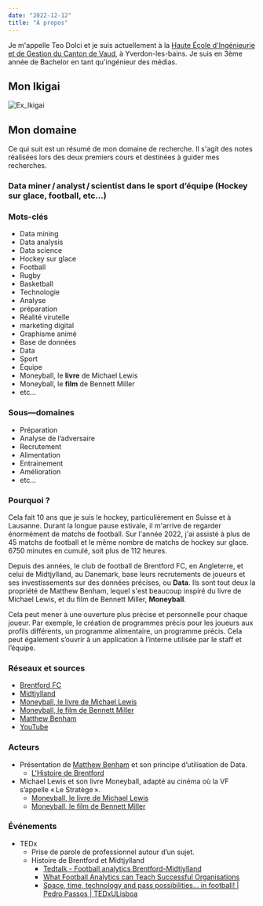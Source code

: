 ```yaml
---
date: "2022-12-12"
title: "À propos"
---
```


Je m'appelle Teo Dolci et je suis actuellement à la [Haute École d'Ingénieurie et de Gestion du Canton de Vaud](http://www.heig-vd.ch/), à Yverdon-les-bains. Je suis en 3ème année de Bachelor en tant qu'ingénieur des médias. 

## Mon Ikigai

![Ex_Ikigai](/labveilletech/images/Ex_Ikigai.jpg)

## Mon domaine

Ce qui suit est un résumé de mon domaine de recherche. Il s'agit des notes réalisées lors des deux premiers cours et destinées à guider mes recherches.

### Data miner / analyst / scientist dans le sport d’équipe (Hockey sur glace, football, etc…)

### Mots-clés
- Data mining
- Data analysis
- Data science
- Hockey sur glace
- Football
- Rugby
- Basketball
- Technologie 
- Analyse
- préparation
- Réalité virutelle
- marketing digital
- Graphisme animé
- Base de données
- Data
- Sport
- Équipe
- Moneyball, le **livre** de Michael Lewis
- Moneyball, le **film** de Bennett Miller
- etc…

### Sous—domaines
- Préparation
- Analyse de l’adversaire
- Recrutement
- Alimentation
- Entrainement
- Amélioration
- etc…

### Pourquoi ?
Cela fait 10 ans que je suis le hockey, particulièrement en Suisse et à Lausanne. Durant la longue pause estivale, il m'arrive de regarder énormément de matchs de football. Sur l'année 2022, j'ai assisté à plus de 45 matchs de football et le même nombre de matchs de hockey sur glace. 6750 minutes en cumulé, soit plus de 112 heures. 

Depuis des années, le club de football de Brentford FC, en Angleterre, et celui de Midtjylland, au Danemark, base leurs recrutements de joueurs et ses investissements sur des données précises, ou **Data**. Ils sont tout deux la propriété de Matthew Benham, lequel s'est beaucoup inspiré du livre de Michael Lewis, et du film de Bennett Miller, **Moneyball**.

Cela peut mener à une ouverture plus précise et personnelle pour chaque joueur. Par exemple, le création de programmes précis pour les joueurs aux profils différents, un programme alimentaire, un programme précis. Cela peut également s’ouvrir à un application à l’interne utilisée par le staff et l’équipe.

### Réseaux et sources
- [Brentford FC](https://www.brentfordfc.com/)
- [Midtjylland](https://www.fcm.dk/)
- [Moneyball, le livre de Michael Lewis](https://fr.wikipedia.org/wiki/Moneyball:_The_Art_of_Winning_an_Unfair_Game)
- [Moneyball, le film de Bennett Miller](https://www.imdb.com/title/tt1210166/)
- [Matthew Benham](https://en.wikipedia.org/wiki/Matthew_Benham)
- [YouTube](https://www.youtube.com/)

### Acteurs
- Présentation de [Matthew Benham](https://en.wikipedia.org/wiki/Matthew_Benham) et son principe d’utilisation de Data.
	- [L'Histoire de Brentford](https://business-cool.com/decryptage/sport-business/histoire-brentford-fc-et-matthew-benham/)
- Michael Lewis et son livre Moneyball, adapté au cinéma où la VF s’appelle « Le Stratège ».
    - [Moneyball, le livre de Michael Lewis](https://fr.wikipedia.org/wiki/Moneyball:_The_Art_of_Winning_an_Unfair_Game)
    - [Moneyball, le film de Bennett Miller](https://www.imdb.com/title/tt1210166/)

### Événements
- TEDx
	- Prise de parole de professionnel autour d’un sujet.
	- Histoire de Brentford et Midtjylland 
		- [Tedtalk - Football analytics Brentford-Midtjylland](https://www.youtube.com/watch?v=F8_WM427kuU&ab_channel=TheInvertedFullback)
		- [What Football Analytics can Teach Successful Organisations](https://www.ted.com/talks/rasmus_ankersen_what_football_analytics_can_teach_successful_organisations)
		- [Space, time, technology and pass possibilities… in football! | Pedro Passos | TEDxULisboa](https://www.youtube.com/watch?v=EU2hOrseinQ&ab_channel=TEDxTalks)
